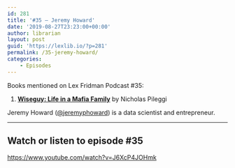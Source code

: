 ```yaml
---
id: 281
title: '#35 – Jeremy Howard'
date: '2019-08-27T23:23:00+00:00'
author: librarian
layout: post
guid: 'https://lexlib.io/?p=281'
permalink: /35-jeremy-howard/
categories:
    - Episodes
---
```


Books mentioned on Lex Fridman Podcast #35:

1. <b><a href="https://amzn.to/3OiPwJX" target="_blank" rel="sponsored noopener noreferrer">Wiseguy: Life in a Mafia Family</a></b> by Nicholas Pileggi

<!--more-->

Jeremy Howard ([@jeremyphoward](https://twitter.com/jeremyphoward)) is a data scientist and entrepreneur.

- - - - - -

## Watch or listen to episode #35

<https://www.youtube.com/watch?v=J6XcP4JOHmk>
